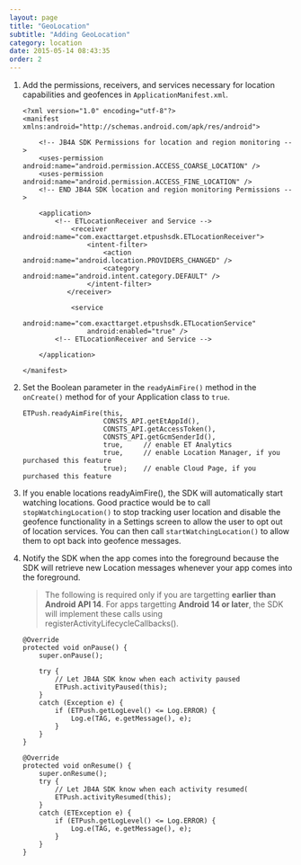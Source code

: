 ```yaml
---
layout: page
title: "GeoLocation"
subtitle: "Adding GeoLocation"
category: location
date: 2015-05-14 08:43:35
order: 2
---
```


1.  Add the permissions, receivers, and services necessary for location capabilities and geofences in `ApplicationManifest.xml`.

    ~~~
    <?xml version="1.0" encoding="utf-8"?>
    <manifest xmlns:android="http://schemas.android.com/apk/res/android">
      
        <!-- JB4A SDK Permissions for location and region monitoring -->
        <uses-permission android:name="android.permission.ACCESS_COARSE_LOCATION" />
        <uses-permission android:name="android.permission.ACCESS_FINE_LOCATION" />
        <!-- END JB4A SDK location and region monitoring Permissions -->
    
        <application>
            <!-- ETLocationReceiver and Service -->
                <receiver android:name="com.exacttarget.etpushsdk.ETLocationReceiver">
                    <intent-filter>
                        <action android:name="android.location.PROVIDERS_CHANGED" />
                        <category android:name="android.intent.category.DEFAULT" />
                    </intent-filter>
               </receiver>
        
                <service
                    android:name="com.exacttarget.etpushsdk.ETLocationService"
                    android:enabled="true" />
            <!-- ETLocationReceiver and Service -->
    
        </application>
    
    </manifest>
    ~~~ 
1.  Set the Boolean parameter in the `readyAimFire()` method in the `onCreate()` method for of your Application class to `true`.

    ~~~ 
    ETPush.readyAimFire(this, 
                        CONSTS_API.getEtAppId(), 
                        CONSTS_API.getAccessToken(), 
                        CONSTS_API.getGcmSenderId(), 
                        true,     // enable ET Analytics 
                        true,     // enable Location Manager, if you purchased this feature
                        true);    // enable Cloud Page, if you purchased this feature
    ~~~ 
1.  If you enable locations readyAimFire(), the SDK will automatically start watching locations.  Good practice would be to call `stopWatchingLocation()` to stop tracking user location and disable the geofence functionality in a Settings screen to allow the user to opt out of location services.  You can then call `startWatchingLocation()` to allow them to opt back into geofence messages.

1.  Notify the SDK when the app comes into the foreground because the SDK will retrieve new Location messages whenever your app comes into the foreground.<br/>  

    > The following is required only if you are targetting **earlier than Android API 14**.  For apps targetting **Android 14 or later**, the SDK will implement these calls using registerActivityLifecycleCallbacks().

    ~~~ 
    @Override
    protected void onPause() {
        super.onPause();
        
        try {
            // Let JB4A SDK know when each activity paused
            ETPush.activityPaused(this);
        }
        catch (Exception e) {
            if (ETPush.getLogLevel() <= Log.ERROR) {
                Log.e(TAG, e.getMessage(), e);
            }
        }
    }

    @Override
    protected void onResume() {
        super.onResume();
        try {
            // Let JB4A SDK know when each activity resumed(
            ETPush.activityResumed(this);
        }
        catch (ETException e) {
            if (ETPush.getLogLevel() <= Log.ERROR) {
                Log.e(TAG, e.getMessage(), e);
            }
        }
    }
    ~~~ 